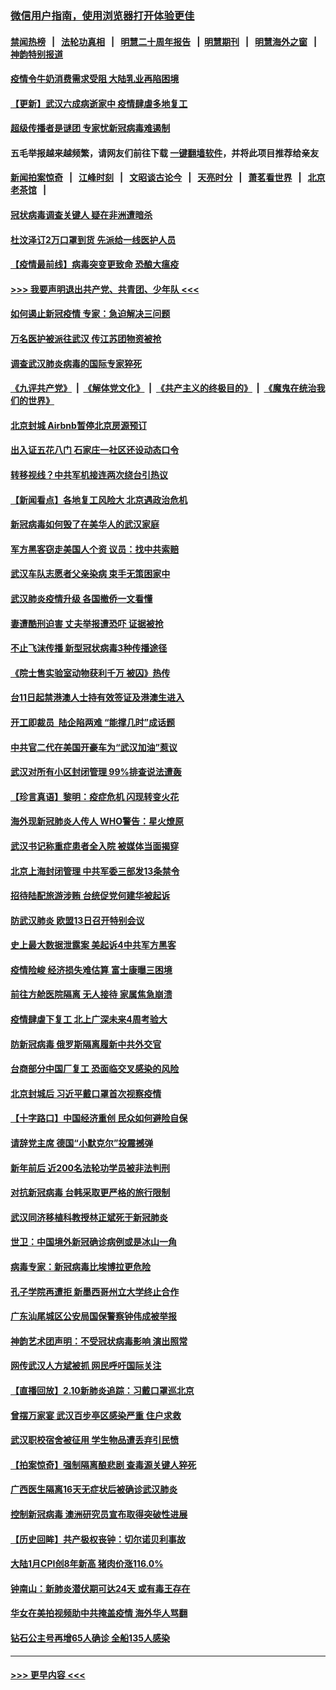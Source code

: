 ### [微信用户指南，使用浏览器打开体验更佳](https://github.com/gfw-breaker/banned-news1/blob/master/indexes/wechat-guide.md?t=0)
#### [禁闻热榜](热点新闻.md?t=0)  &nbsp;&nbsp;|&nbsp;&nbsp; [法轮功真相](https://github.com/gfw-breaker/truth/blob/master/README.md?t=0) &nbsp;&nbsp;|&nbsp;&nbsp; [明慧二十周年报告](https://github.com/gfw-breaker/mh-reports/blob/master/README.md?t=0) &nbsp;&nbsp;|&nbsp;&nbsp;[明慧期刊](https://github.com/gfw-breaker/mh-qikan) &nbsp;&nbsp;|&nbsp;&nbsp; [明慧海外之窗](https://github.com/gfw-breaker/mh-news/blob/master/README.md?t=0) &nbsp;&nbsp;|&nbsp;&nbsp; [神韵特别报道](https://github.com/gfw-breaker/mh-news/blob/master/shenyun.md?t=0)
#### [疫情令牛奶消费需求受阻 大陆乳业再陷困境](../pages/nsc413/n11859859.md?t=02111211) 
#### [【更新】武汉六成病逝家中 疫情肆虐多地复工](../pages/nsc413/n11801312.md?t=02111211) 
#### [超级传播者是谜团 专家忧新冠病毒难遏制](../pages/nsc413/n11859686.md?t=02111211) 
#### 五毛举报越来越频繁，请网友们前往下载 [一键翻墙软件](https://github.com/gfw-breaker/ssr-accounts)，并将此项目推荐给亲友
#### [新闻拍案惊奇](https://github.com/gfw-breaker/banned-news1/blob/master/pages/link4.md) &nbsp;&nbsp;|&nbsp;&nbsp; [江峰时刻](https://github.com/gfw-breaker/banned-news1/blob/master/pages/link4.md) &nbsp;&nbsp;|&nbsp;&nbsp; [文昭谈古论今](https://github.com/gfw-breaker/banned-news1/blob/master/pages/link4.md) &nbsp;&nbsp;|&nbsp;&nbsp; [天亮时分](https://github.com/gfw-breaker/banned-news1/blob/master/pages/link4.md) &nbsp;&nbsp;|&nbsp;&nbsp; [萧茗看世界](https://github.com/gfw-breaker/banned-news1/blob/master/pages/link4.md) &nbsp;&nbsp;|&nbsp;&nbsp; [北京老茶馆](https://github.com/gfw-breaker/banned-news1/blob/master/pages/link4.md) &nbsp;&nbsp;|&nbsp;&nbsp; 
#### [冠状病毒调查关键人 疑在非洲遭暗杀](../pages/nsc413/n11859798.md?t=02111211) 
#### [杜汶泽订2万口罩到货 先派给一线医护人员](../pages/nsc413/n11859214.md?t=02111211) 
#### [【疫情最前线】病毒突变更致命 恐酿大瘟疫](../pages/nsc413/n11859604.md?t=02111211) 
#### [>>> 我要声明退出共产党、共青团、少年队 <<<](https://github.com/begood0513/goodnews/blob/master/quit/letter.md) 
#### [如何遏止新冠疫情 专家：急迫解决三问题](../pages/nsc413/n11859685.md?t=02111211) 
#### [万名医护被派往武汉 传江苏团物资被抢](../pages/nsc413/n11859585.md?t=02111211) 
#### [调查武汉肺炎病毒的国际专家猝死](../pages/nsc413/n11833010.md?t=02111211) 
#### [《九评共产党》](https://github.com/begood0513/9ping.md/blob/master/README.md) &nbsp;|&nbsp; [《解体党文化》](../../../../jtdwh.md/blob/master/README.md)  &nbsp;|&nbsp; [《共产主义的终极目的》](../../../../gczydzjmd.md/blob/master/README.md) &nbsp;|&nbsp; [《魔鬼在统治我们的世界》](../../../../mgztzwmdsj.md/blob/master/README.md) 
#### [北京封城 Airbnb暂停北京房源预订](../pages/nsc413/n11859659.md?t=02111211) 
#### [出入证五花八门 石家庄一社区还设动态口令](../pages/nsc413/n11859510.md?t=02111211) 
#### [转移视线？中共军机接连两次绕台引热议](../pages/nsc413/n11859346.md?t=02111211) 
#### [【新闻看点】各地复工风险大 北京遇政治危机](../pages/nsc413/n11859164.md?t=02111211) 
#### [新冠病毒如何毁了在美华人的武汉家庭](../pages/nsc413/n11859524.md?t=02111211) 
#### [军方黑客窃走美国人个资 议员：找中共索赔](../pages/nsc413/n11859371.md?t=02111211) 
#### [武汉车队志愿者父亲染病 束手无策困家中](../pages/nsc413/n11859117.md?t=02111211) 
#### [武汉肺炎疫情升级 各国撤侨一文看懂](../pages/nsc413/n11859313.md?t=02111211) 
#### [妻遭酷刑迫害 丈夫举报遭恐吓 证据被抢](../pages/nsc413/n11858478.md?t=02111211) 
#### [不止飞沫传播 新型冠状病毒3种传播途径](../pages/nsc413/n11859060.md?t=02111211) 
#### [《院士售实验室动物获利千万 被囚》热传](../pages/nsc413/n11859316.md?t=02111211) 
#### [台11日起禁港澳人士持有效签证及港澳生进入](../pages/nsc413/n11858423.md?t=02111211) 
#### [开工即裁员  陆企陷两难 “能撑几时”成话题](../pages/nsc413/n11859127.md?t=02111211) 
#### [中共官二代在美国开豪车为“武汉加油”惹议](../pages/nsc413/n11859039.md?t=02111211) 
#### [武汉对所有小区封闭管理 99%排查说法遭轰](../pages/nsc413/n11859264.md?t=02111211) 
#### [【珍言真语】黎明：疫症危机 闪现转变火花](../pages/nsc413/n11859199.md?t=02111211) 
#### [海外现新冠肺炎人传人 WHO警告：星火燎原](../pages/nsc413/n11859252.md?t=02111211) 
#### [武汉书记称重症患者全入院 被媒体当面揭穿](../pages/nsc413/n11859218.md?t=02111211) 
#### [北京上海封闭管理 中共军委三部发13条禁令](../pages/nsc413/n11859098.md?t=02111211) 
#### [招待陆配旅游涉贿 台统促党何建华被起诉](../pages/nsc413/n11858696.md?t=02111211) 
#### [防武汉肺炎 欧盟13日召开特别会议](../pages/nsc413/n11859088.md?t=02111211) 
#### [史上最大数据泄露案 美起诉4中共军方黑客](../pages/nsc413/n11859115.md?t=02111211) 
#### [疫情险峻 经济损失难估算 富士康曝三困境](../pages/nsc413/n11859120.md?t=02111211) 
#### [前往方舱医院隔离 无人接待 家属焦急崩溃](../pages/nsc413/n11859068.md?t=02111211) 
#### [疫情肆虐下复工 北上广深未来4周考验大](../pages/nsc413/n11859066.md?t=02111211) 
#### [防新冠病毒 俄罗斯隔离履新中共外交官](../pages/nsc413/n11859079.md?t=02111211) 
#### [台商部分中国厂复工 恐面临交叉感染的风险](../pages/nsc413/n11858646.md?t=02111211) 
#### [北京封城后 习近平戴口罩首次视察疫情](../pages/nsc413/n11858828.md?t=02111211) 
#### [【十字路口】中国经济重创 民众如何避险自保](../pages/nsc413/n11857098.md?t=02111211) 
#### [请辞党主席 德国“小默克尔”投震撼弹](../pages/nsc413/n11858583.md?t=02111211) 
#### [新年前后 近200名法轮功学员被非法判刑](../pages/nsc413/n11855720.md?t=02111211) 
#### [对抗新冠病毒 台韩采取更严格的旅行限制](../pages/nsc413/n11858936.md?t=02111211) 
#### [武汉同济移植科教授林正斌死于新冠肺炎](../pages/nsc413/n11858844.md?t=02111211) 
#### [世卫：中国境外新冠确诊病例或是冰山一角](../pages/nsc413/n11858781.md?t=02111211) 
#### [病毒专家：新冠病毒比埃博拉更危险](../pages/nsc413/n11858572.md?t=02111211) 
#### [孔子学院再遭拒 新墨西哥州立大学终止合作](../pages/nsc413/n11858661.md?t=02111211) 
#### [广东汕尾城区公安局国保警察钟伟成被举报](../pages/nsc413/n11854172.md?t=02111211) 
#### [神韵艺术团声明：不受冠状病毒影响 演出照常](../pages/nsc413/n11858801.md?t=02111211) 
#### [网传武汉人方斌被抓 网民呼吁国际关注](../pages/nsc413/n11858666.md?t=02111211) 
#### [【直播回放】2.10新肺炎追踪：习戴口罩巡北京](../pages/nsc413/n11858548.md?t=02111211) 
#### [曾摆万家宴 武汉百步亭区感染严重 住户求救](../pages/nsc413/n11858547.md?t=02111211) 
#### [武汉职校宿舍被征用 学生物品遭丢弃引民愤](../pages/nsc413/n11858221.md?t=02111211) 
#### [【拍案惊奇】强制隔离酿悲剧 查毒源关键人猝死](../pages/nsc413/n11857100.md?t=02111211) 
#### [广西医生隔离16天无症状后被确诊武汉肺炎](../pages/nsc413/n11858448.md?t=02111211) 
#### [控制新冠病毒 澳洲研究员宣布取得突破性进展](../pages/nsc413/n11858505.md?t=02111211) 
#### [【历史回眸】共产极权丧钟：切尔诺贝利事故](../pages/nsc413/n11856340.md?t=02111211) 
#### [大陆1月CPI创8年新高 猪肉价涨116.0%](../pages/nsc413/n11858036.md?t=02111211) 
#### [钟南山：新肺炎潜伏期可达24天 或有毒王存在](../pages/nsc413/n11858104.md?t=02111211) 
#### [华女在美拍视频助中共掩盖疫情 海外华人骂翻](../pages/nsc413/n11857407.md?t=02111211) 
#### [钻石公主号再增65人确诊 全船135人感染](../pages/nsc413/n11857366.md?t=02111211) 

----
#### [ >>> 更早内容 <<< ](../indexes/nsc413-earlier.md)
